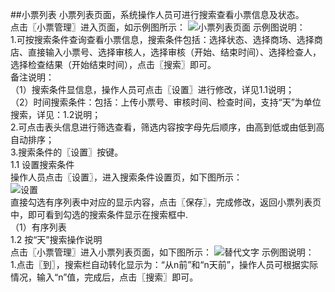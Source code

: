 ##小票列表
小票列表页面，系统操作人员可进行搜索查看小票信息及状态。  
点击〖小票管理〗进入页面，如示例图所示：
![小票列表页面](https://wt-prj.oss.aliyuncs.com/bb29cc203f8f4843a1487df5979023c2/76365527-91e5-4ffe-8d82-1329111ffc4a.png)
示例图说明：  
1.可按搜索条件查询查看小票信息，搜索条件包括：选择状态、选择商场、选择商店、直接输入小票号、选择审核人，选择审核（开始、结束时间）、选择检查人，选择检查结果（开始结束时间），点击〖搜索〗即可。  
备注说明：  
（1）搜索条件显信息，操作人员可点击〖设置〗进行修改，详见1.1说明；  
（2）时间搜索条件：包括：上传小票号、审核时间、检查时间，支持“天”为单位搜索，详见：1.2说明；  
2.可点击表头信息进行筛选查看，筛选内容按字母先后顺序，由高到低或由低到高自动排序；  
3.搜索条件的〖设置〗按键。  
1.1 设置搜索条件  
操作人员点击〖设置〗，进入搜索条件设置页，如下图所示：  
![设置](https://wt-prj.oss.aliyuncs.com/bb29cc203f8f4843a1487df5979023c2/ec1a08eb-f71e-4d54-af7b-b4ee25211d14.png)  
直接勾选有序列表中对应的显示内容，点击〖保存〗，完成修改，返回小票列表页中，即可看到勾选的搜索条件显示在搜索框中.  
（1）有序列表  
1.2 按“天”搜索操作说明  
点击〖小票管理〗进入小票列表页面，如下图所示：
![替代文字](https://wt-prj.oss.aliyuncs.com/bb29cc203f8f4843a1487df5979023c2/8deec9f8-f3e1-48dd-91b2-626c19aa5f5c.png)
示例图说明：  
1.点击〖到〗，搜索栏自动转化显示为：“从n前”和“n天前”，操作人员可根据实际情况，输入“n”值，完成后，点击〖搜索〗即可。